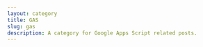 ```yaml
---
layout: category
title: GAS
slug: gas
description: A category for Google Apps Script related posts.
---
```

